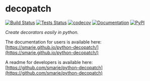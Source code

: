 # decopatch

[![Build Status](https://travis-ci.org/smarie/python-decopatch.svg?branch=master)](https://travis-ci.org/smarie/python-decopatch) [![Tests Status](https://smarie.github.io/python-decopatch/junit/junit-badge.svg?dummy=8484744)](https://smarie.github.io/python-decopatch/junit/report.html) [![codecov](https://codecov.io/gh/smarie/python-decopatch/branch/master/graph/badge.svg)](https://codecov.io/gh/smarie/python-decopatch) [![Documentation](https://img.shields.io/badge/docs-latest-blue.svg)](https://smarie.github.io/python-decopatch/) [![PyPI](https://img.shields.io/badge/PyPI-decopatch-blue.svg)](https://pypi.python.org/pypi/decopatch/)

*Create decorators easily in python.*

The documentation for users is available here: [https://smarie.github.io/python-decopatch/](https://smarie.github.io/python-decopatch/)

A readme for developers is available here: [https://github.com/smarie/python-decopatch](https://github.com/smarie/python-decopatch)
